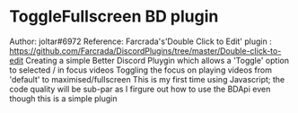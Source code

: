 # ToggleFullscreen BD plugin
Author: joltar#6972
Reference: Farcrada's'Double Click to Edit' plugin : https://github.com/Farcrada/DiscordPlugins/tree/master/Double-click-to-edit
Creating a simple Better Discord Pluygin which allows a 'Toggle' option to selected / in focus videos
Toggling the focus on playing videos from 'default' to maximised/fullscreen
This is my first time using Javascript; the code quality will be sub-par as I firgure out how to use the BDApi even though this is a simple plugin
